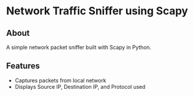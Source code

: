 # Network Traffic Sniffer using Scapy

## About
A simple network packet sniffer built with Scapy in Python.

## Features
- Captures packets from local network
- Displays Source IP, Destination IP, and Protocol used

